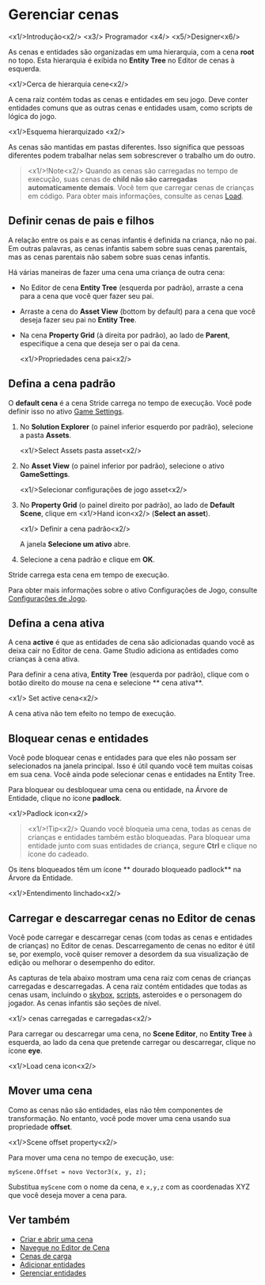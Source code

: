 # Gerenciar cenas

<x1\/>Introdução<x2\/>
<x3\/> Programador <x4\/>
<x5\/>Designer<x6\/>

As cenas e entidades são organizadas em uma hierarquia, com a cena **root** no topo. Esta hierarquia é exibida no **Entity Tree** no Editor de cenas à esquerda.

<x1\/>Cerca de hierarquia cene<x2\/>

A cena raiz contém todas as cenas e entidades em seu jogo. Deve conter entidades comuns que as outras cenas e entidades usam, como scripts de lógica do jogo.

<x1\/>Esquema hierarquizado <x2\/>

As cenas são mantidas em pastas diferentes. Isso significa que pessoas diferentes podem trabalhar nelas sem sobrescrever o trabalho um do outro.

> <x1\/>!Note<x2\/>
> Quando as cenas são carregadas no tempo de execução, suas cenas de **child não são carregadas automaticamente demais**. Você tem que carregar cenas de crianças em código. Para obter mais informações, consulte as cenas [Load](load-scenes.md).

## Definir cenas de pais e filhos

A relação entre os pais e as cenas infantis é definida na criança, não no pai. Em outras palavras, as cenas infantis sabem sobre suas cenas parentais, mas as cenas parentais não sabem sobre suas cenas infantis.

Há várias maneiras de fazer uma cena uma criança de outra cena:

* No Editor de cena **Entity Tree** (esquerda por padrão), arraste a cena para a cena que você quer fazer seu pai.

* Arraste a cena do **Asset View** (bottom by default) para a cena que você deseja fazer seu pai no **Entity Tree**.

* Na cena **Property Grid** (à direita por padrão), ao lado de **Parent**, especifique a cena que deseja ser o pai da cena.

   <x1\/>Propriedades cena pai<x2\/>

## Defina a cena padrão

O **default cena** é a cena Stride carrega no tempo de execução. Você pode definir isso no ativo [Game Settings](game-settings.md).

1. No **Solution Explorer** (o painel inferior esquerdo por padrão), selecione a pasta **Assets**.

   <x1\/>Select Assets pasta asset<x2\/>

2. No **Asset View** (o painel inferior por padrão), selecione o ativo **GameSettings**.

   <x1\/>Selecionar configurações de jogo asset<x2\/>

3. No **Property Grid** (o painel direito por padrão), ao lado de **Default Scene**, clique em <x1\/>Hand icon<x2\/> (**Select an asset**).

   <x1\/> Definir a cena padrão<x2\/>

   A janela **Selecione um ativo** abre.

2. Selecione a cena padrão e clique em **OK**.

Stride carrega esta cena em tempo de execução.

Para obter mais informações sobre o ativo Configurações de Jogo, consulte [Configurações de Jogo](game-settings.md).

## Defina a cena ativa

A cena **active** é que as entidades de cena são adicionadas quando você as deixa cair no Editor de cena. Game Studio adiciona as entidades como crianças à cena ativa.

Para definir a cena ativa, **Entity Tree** (esquerda por padrão), clique com o botão direito do mouse na cena e selecione ** cena ativa**.

<x1\/> Set active cena<x2\/>

A cena ativa não tem efeito no tempo de execução.

## Bloquear cenas e entidades

Você pode bloquear cenas e entidades para que eles não possam ser selecionados na janela principal. Isso é útil quando você tem muitas coisas em sua cena. Você ainda pode selecionar cenas e entidades na Entity Tree.

Para bloquear ou desbloquear uma cena ou entidade, na Árvore de Entidade, clique no ícone **padlock**.

<x1\/>Padlock icon<x2\/>

> <x1\/>!Tip<x2\/>
> Quando você bloqueia uma cena, todas as cenas de crianças e entidades também estão bloqueadas. Para bloquear uma entidade junto com suas entidades de criança, segure **Ctrl** e clique no ícone do cadeado.

Os itens bloqueados têm um ícone ** dourado bloqueado padlock** na Árvore da Entidade.

<x1\/>Entendimento linchado<x2\/>

## Carregar e descarregar cenas no Editor de cenas

Você pode carregar e descarregar cenas (com todas as cenas e entidades de crianças) no Editor de cenas. Descarregamento de cenas no editor é útil se, por exemplo, você quiser remover a desordem da sua visualização de edição ou melhorar o desempenho do editor.

As capturas de tela abaixo mostram uma cena raiz com cenas de crianças carregadas e descarregadas. A cena raiz contém entidades que todas as cenas usam, incluindo o [skybox](../graphics/textures/skyboxes-and-backgrounds.md), [scripts](../scripts/index.md), asteroides e o personagem do jogador. As cenas infantis são seções de nível.

<x1\/> cenas carregadas e carregadas<x2\/>

Para carregar ou descarregar uma cena, no **Scene Editor**, no **Entity Tree** à esquerda, ao lado da cena que pretende carregar ou descarregar, clique no ícone **eye**.

<x1\/>Load cena icon<x2\/>

## Mover uma cena

Como as cenas não são entidades, elas não têm componentes de transformação. No entanto, você pode mover uma cena usando sua propriedade **offset**.

<x1\/>Scene offset property<x2\/>

Para mover uma cena no tempo de execução, use:

`myScene.Offset = novo Vector3(x, y, z);`

Substitua `myScene` com o nome da cena, e `x,y,z` com as coordenadas XYZ que você deseja mover a cena para.

## Ver também

* [Criar e abrir uma cena](create-a-scene.md)
* [Navegue no Editor de Cena](navigate-in-the-scene-editor.md)
* [Cenas de carga](load-scenes.md)
* [Adicionar entidades](add-entities.md)
* [Gerenciar entidades](manage-entities.md)